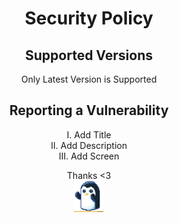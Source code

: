 <div align=center>
  
# Security Policy

## Supported Versions

Only Latest Version is Supported

## Reporting a Vulnerability

I. Add Title</br>
II. Add Description</br>
III. Add Screen</br>

Thanks <3</br>
<img height=50px src="Assets/Thanks.gif"></img>
</div>
